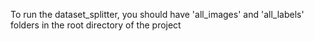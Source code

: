 To run the dataset_splitter, you should have 'all_images' and 'all_labels' folders in the root directory of the project